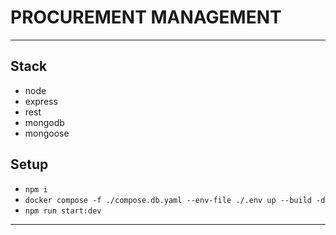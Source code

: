 # PROCUREMENT MANAGEMENT

---

## Stack

- node
- express
- rest
- mongodb
- mongoose

## Setup

- `npm i`
- `docker compose -f ./compose.db.yaml --env-file ./.env up --build -d`
- `npm run start:dev`

---
